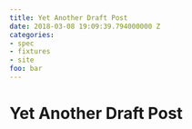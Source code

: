 ```yaml
---
title: Yet Another Draft Post
date: 2018-03-08 19:09:39.794000000 Z
categories:
- spec
- fixtures
- site
foo: bar
---
```


# Yet Another Draft Post
